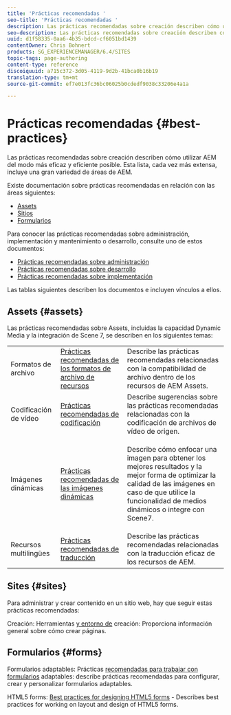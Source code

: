 ```yaml
---
title: 'Prácticas recomendadas '
seo-title: 'Prácticas recomendadas '
description: Las prácticas recomendadas sobre creación describen cómo utilizar AEM del modo más eficaz y eficiente posible. Esta lista, cada vez más extensa, incluye una gran variedad de áreas de AEM.
seo-description: Las prácticas recomendadas sobre creación describen cómo utilizar AEM del modo más eficaz y eficiente posible. Esta lista, cada vez más extensa, incluye una gran variedad de áreas de AEM.
uuid: d1f58335-0aa6-4b35-bdcd-cf6051bd1439
contentOwner: Chris Bohnert
products: SG_EXPERIENCEMANAGER/6.4/SITES
topic-tags: page-authoring
content-type: reference
discoiquuid: a715c372-3d05-4119-9d2b-41bca0b16b19
translation-type: tm+mt
source-git-commit: ef7e013fc36bc06025b0cdedf9038c33206e4a1a

---
```



# Prácticas recomendadas {#best-practices}

Las prácticas recomendadas sobre creación describen cómo utilizar AEM del modo más eficaz y eficiente posible. Esta lista, cada vez más extensa, incluye una gran variedad de áreas de AEM.

Existe documentación sobre prácticas recomendadas en relación con las áreas siguientes:

* [Assets](#assets)
* [Sitios](#sites)
* [Formularios](#forms)

Para conocer las prácticas recomendadas sobre administración, implementación y mantenimiento o desarrollo, consulte uno de estos documentos:

* [Prácticas recomendadas sobre administración](/help/sites-administering/administer-best-practices.md)
* [Prácticas recomendadas sobre desarrollo](/help/sites-developing/best-practices.md)
* [Prácticas recomendadas sobre implementación](/help/sites-deploying/best-practices.md)

Las tablas siguientes describen los documentos e incluyen vínculos a ellos.

## Assets {#assets}

Las prácticas recomendadas sobre Assets, incluidas la capacidad Dynamic Media y la integración de Scene 7, se describen en los siguientes temas:

<table> 
 <tbody>
  <tr>
   <td>Formatos de archivo</td> 
   <td><a href="/help/assets/assets-file-format-best-practices.md">Prácticas recomendadas de los formatos de archivo de recursos</a></td> 
   <td>Describe las prácticas recomendadas relacionadas con la compatibilidad de archivo dentro de los recursos de AEM Assets.</td> 
  </tr>
  <tr>
   <td>Codificación de vídeo</td> 
   <td><a href="/help/assets/video.md#best-practices-for-encoding-videos">Prácticas recomendadas de codificación</a></td> 
   <td>Describe sugerencias sobre las prácticas recomendadas relacionadas con la codificación de archivos de vídeo de origen.</td> 
  </tr>
  <tr>
   <td>Imágenes dinámicas</td> 
   <td><a href="/help/assets/best-practices-for-optimizing-the-quality-of-your-images.md">Prácticas recomendadas de las imágenes dinámicas</a></td> 
   <td><p>Describe cómo enfocar una imagen para obtener los mejores resultados y la mejor forma de optimizar la calidad de las imágenes en caso de que utilice la funcionalidad de medios dinámicos o integre con Scene7. </p> </td> 
  </tr>
  <tr>
   <td>Recursos multilingües</td> 
   <td><a href="/help/assets/best-practices-for-translating-assets-efficiently.md">Prácticas recomendadas de traducción</a></td> 
   <td>Describe las prácticas recomendadas relacionadas con la traducción eficaz de los recursos de AEM.</td> 
  </tr>
 </tbody>
</table>

## Sites {#sites}

Para administrar y crear contenido en un sitio web, hay que seguir estas prácticas recomendadas:

Creación: Herramientas [y entorno de](/help/sites-classic-ui-authoring/classic-page-author-env-tools.md) creación: Proporciona información general sobre cómo crear páginas.

## Formularios {#forms}

Formularios adaptables: Prácticas [recomendadas para trabajar con formularios](/help/forms/using/adaptive-forms-best-practices.md) adaptables: describe prácticas recomendadas para configurar, crear y personalizar formularios adaptables.

HTML5 forms: [Best practices for designing HTML5 forms](/help/forms/using/best-practices-for-html5-forms.md) - Describes best practices for working on layout and design of HTML5 forms.
